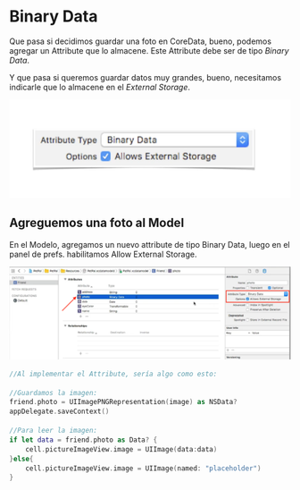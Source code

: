 # Binary Data

Que pasa si decidimos guardar una foto en CoreData, bueno, podemos agregar un Attribute que lo almacene. Este Attribute debe ser de tipo *Binary Data*.

Y que pasa si queremos guardar datos muy grandes, bueno, necesitamos indicarle que lo almacene en el *External Storage*.

![](images/3_binary_data.png)


## Agreguemos una foto al Model

En el Modelo, agregamos un nuevo attribute de tipo Binary Data, luego en el panel de prefs. habilitamos Allow External Storage.

![](images/3_binary_data_attribute.png)


```Swift
//Al implementar el Attribute, sería algo como esto:

//Guardamos la imagen:
friend.photo = UIImagePNGRepresentation(image) as NSData?
appDelegate.saveContext()

//Para leer la imagen:
if let data = friend.photo as Data? {
	cell.pictureImageView.image = UIImage(data:data)
}else{
	cell.pictureImageView.image = UIImage(named: "placeholder")
}
```
